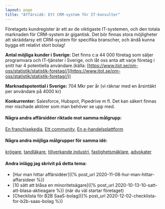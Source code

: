 ```yaml
---
layout: page
title: "Affärsidé: Ett CRM-system för IT-konsulter"
---
```

Företagets kundregister är ett av de viktigaste IT-systemen, och den totala marknaden för CRM-system är gigantisk. Det bör finnas stora möjligheter att skräddarsy ett CRM-system för specifika branscher, och ändå kunna bygga ett relativt stort bolag!

**Antal möjliga kunder i Sverige:** Det finns c:a 44 000 företag som säljer programvara och IT-tjänster i Sverige, och låt oss anta att varje företag i snitt har 4 potentiella användare.(källa: [https://www.itot.se/om-oss/statistik/statistik-foretag//](https://www.itot.se/om-oss/statistik/statistik-foretag//))

**Marknadspotential i Sverige:** 704 Mkr per år (vi räknar med en årsintäkt per användare på 4000 kr)

**Konkurrenter:** Salesforce, Hubspot, Pipedrive m fl. Det kan säkert finnas mer nischade aktörer som man behöver se upp med.

#### Några andra affärsidéer riktade mot samma målgrupp:
[En franchisekedja](/affarsideer/en-franchisekedja-av-it-konsulter/), [Ett community](/affarsideer/ett-community-for-it-konsulter/), [En e-handelsplattform](/affarsideer/en-e-handelsplattform-for-it-konsulter/)


#### Några andra möjliga målgrupper för samma idé:
[krögare](/affarsideer/ett-crm-system-for-krogare/), [tandläkare](/affarsideer/ett-crm-system-for-tandlakare/), [tillverkande industri](/affarsideer/ett-crm-system-for-tillverkande-industri/), [fastighetsmäklare](/affarsideer/ett-crm-system-for-fastighetsmaklare/), [advokater](/affarsideer/ett-crm-system-for-advokater/)

#### Andra inlägg jag skrivit på detta tema:
- [Hur man hittar affärsidéer]({% post_url 2020-11-08-hur-man-hittar-affarsideer %})
- [10 sätt att blåsa en minoritetsägare]({% post_url 2020-10-13-10-satt-att-blasa-aktieagare %}) (när du väl startar företaget)
- [Checklista för B2B SaaS-bolag]({% post_url 2020-12-02-checklista-for-b2b-saas-bolag %})

